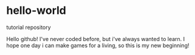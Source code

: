 # hello-world
tutorial repository

Hello github! I've never coded before, but i've always wanted to learn.
I hope one day i can make games for a living, so this is my new beginning!
